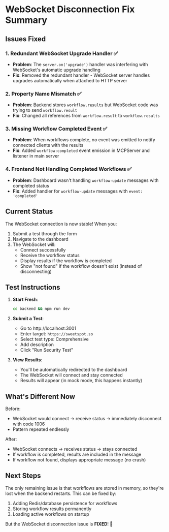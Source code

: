 # WebSocket Disconnection Fix Summary

## Issues Fixed

### 1. **Redundant WebSocket Upgrade Handler** ✅
- **Problem**: The `server.on('upgrade')` handler was interfering with WebSocket's automatic upgrade handling
- **Fix**: Removed the redundant handler - WebSocket server handles upgrades automatically when attached to HTTP server

### 2. **Property Name Mismatch** ✅
- **Problem**: Backend stores `workflow.results` but WebSocket code was trying to send `workflow.result`
- **Fix**: Changed all references from `workflow.result` to `workflow.results`

### 3. **Missing Workflow Completed Event** ✅
- **Problem**: When workflows complete, no event was emitted to notify connected clients with the results
- **Fix**: Added `workflow:completed` event emission in MCPServer and listener in main server

### 4. **Frontend Not Handling Completed Workflows** ✅
- **Problem**: Dashboard wasn't handling `workflow-update` messages with completed status
- **Fix**: Added handler for `workflow-update` messages with `event: 'completed'`

## Current Status

The WebSocket connection is now stable! When you:
1. Submit a test through the form
2. Navigate to the dashboard
3. The WebSocket will:
   - Connect successfully
   - Receive the workflow status
   - Display results if the workflow is completed
   - Show "not found" if the workflow doesn't exist (instead of disconnecting)

## Test Instructions

1. **Start Fresh**:
   ```bash
   cd backend && npm run dev
   ```

2. **Submit a Test**:
   - Go to http://localhost:3001
   - Enter target: `https://sweetspot.so`
   - Select test type: Comprehensive
   - Add description
   - Click "Run Security Test"

3. **View Results**:
   - You'll be automatically redirected to the dashboard
   - The WebSocket will connect and stay connected
   - Results will appear (in mock mode, this happens instantly)

## What's Different Now

Before:
- WebSocket would connect → receive status → immediately disconnect with code 1006
- Pattern repeated endlessly

After:
- WebSocket connects → receives status → stays connected
- If workflow is completed, results are included in the message
- If workflow not found, displays appropriate message (no crash)

## Next Steps

The only remaining issue is that workflows are stored in memory, so they're lost when the backend restarts. This can be fixed by:
1. Adding Redis/database persistence for workflows
2. Storing workflow results permanently
3. Loading active workflows on startup

But the WebSocket disconnection issue is **FIXED**! 🎉